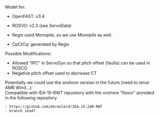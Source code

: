 


Model for:

- OpenFAST: v3.4
- ROSVO:    v2.3 (see ServoData)

- Regis used Monopile, so we use Monopile as well.
- CpCtCq: generated by Regis






Possible Modifications:
 - Allowed "IPC" in ServoDyn so that pitch offset (faults) can be used in ROSCO
 - Negative pitch offset used to decrease CT






Potentially we could use the onshore version in the future (need to rerun AMR Wind...):  
    Compatible with IEA-15-RWT repository with the onshore "flavor" provided in the following repository

    - https://github.com/ebranlard/IEA-15-240-RWT 
    - branch iea47
